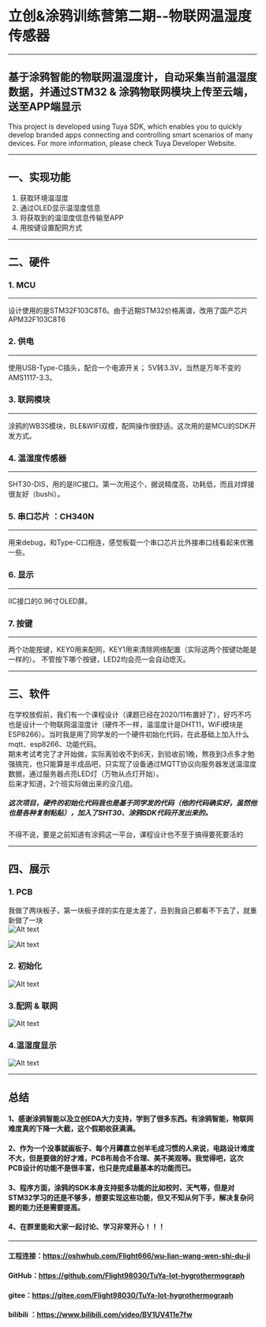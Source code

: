 # 立创&涂鸦训练营第二期--物联网温湿度传感器   
----------------------------------------------------------   
## 基于涂鸦智能的物联网温湿度计，自动采集当前温湿度数据，并通过STM32 & 涂鸦物联网模块上传至云端，送至APP端显示
   
   This project is developed using Tuya SDK, which enables you to quickly develop branded apps connecting and controlling smart scenarios of many devices. For more information, please check Tuya Developer Website.

----------------------------------------------------
## 一、实现功能
   1. 获取环境温湿度
   2. 通过OLED显示温湿度信息
   3. 将获取到的温湿度信息传输至APP
   4. 用按键设置配网方式
  ----------------------------------------------
## 二、硬件    
### 1. MCU 
----------------------------------------   
设计使用的是STM32F103C8T6。由于近期STM32价格离谱，改用了国产芯片APM32F103C8T6
### 2. 供电    
----------------------------------------    
使用USB-Type-C插头，配合一个电源开关；
5V转3.3V，当然是万年不变的AMS1117-3.3。
### 3. 联网模块    
----------------------------------------   
涂鸦的WB3S模块，BLE&WIFI双模，配网操作很舒适。这次用的是MCU的SDK开发方式。
### 4. 温湿度传感器    
---------------------------------------   
SHT30-DIS，用的是IIC接口。第一次用这个，据说精度高，功耗低，而且对焊接很友好（bushi）。
### 5. 串口芯片 ：CH340N   
----------------------------------------   
用来debug，和Type-C口相连，感觉板载一个串口芯片比外接串口线看起来优雅一些。
### 6. 显示    
--------------------------------------   
IIC接口的0.96寸OLED屏。   
### 7. 按键   
-------------------------------------   
两个功能按键，KEY0用来配网，KEY1用来清除网络配置（实际这两个按键功能是一样的）。
不管按下哪个按键，LED2均会亮一会自动熄灭。   

-------------------------------------   
## 三、软件   
在学校放假前，我们有一个课程设计（课题已经在2020/11布置好了），好巧不巧也是设计一个物联网温湿度计（硬件不一样，温湿度计是DHT11，WiFi模块是ESP8266）。当时我是用了同学发的一个硬件初始化代码，在此基础上加入什么mqtt、esp8266、功能代码。    
期末考试考完了才开始做，实际离验收不到6天，到验收前1晚，熬夜到3点多才勉强搞完，也只能算是半成品吧，只实现了设备通过MQTT协议向服务器发送温湿度数据，通过服务器点亮LED灯（万物从点灯开始）。    
后来才知道，2个班实际做出来的没几组。     
##### 这次项目，硬件的初始化代码我也是基于同学发的代码（他的代码确实好，虽然他也是各种复制粘贴），加入了SHT30、涂鸦SDK代码开发出来的。    
不得不说，要是之前知道有涂鸦这一平台，课程设计也不至于搞得要死要活的   

--------------------------------
##  四、展示   
### 1. PCB   
我做了两块板子，第一块板子焊的实在是太差了，丑到我自己都看不下去了，就重新做了一块   
![Alt text](./20210225_161352.jpg)     

![Alt text](./20210225_161339.jpg)      

### 2. 初始化      
![Alt text](./硬件初始化.jpg)      

### 3.配网 & 联网    
![Alt text](./联网.jpg)      

### 4.温湿度显示    
![Alt text](./显示温湿度.jpg)      

----------------------------------------    
## 总结    
#### 1、感谢涂鸦智能以及立创EDA大力支持，学到了很多东西。有涂鸦智能，物联网难度真的下降一大截，这个假期收获满满。    
#### 2、作为一个没事就画板子、每个月薅嘉立创羊毛成习惯的人来说，电路设计难度不大，但是要做的好才难，PCB布局合不合理、美不美观等。我觉得吧，这次PCB设计的功能不是很丰富，也只是完成最基本的功能而已。    
#### 3、程序方面，涂鸦的SDK本身支持挺多功能的比如校时、天气等，但是对STM32学习的还是不够多，想要实现这些功能，但又不知从何下手，解决复杂问题的能力还是需要提高。    
#### 4、在群里能和大家一起讨论、学习非常开心！！！    
-----------------------------------    
#### 工程连接：https://oshwhub.com/Flight666/wu-lian-wang-wen-shi-du-ji       
#### GitHub：https://github.com/Flight98030/TuYa-Iot-hygrothermograph      
#### gitee：https://gitee.com/Flight98030/TuYa-Iot-hygrothermograph     
#### bilibili ：https://www.bilibili.com/video/BV1UV411e7fw
